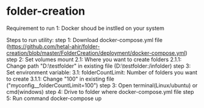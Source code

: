 # folder-creation
Requirement to run 
  1: Docker shoud be instlled on your system
  
Steps to run utility:
step 1: Download docker-compose.yml file (https://github.com/hetal-ahir/folder-creation/blob/master/FolderCreation/deployment/docker-compose.yml)
step 2: Set volumes mount 
   2.1: Where you want to create folders 
    2.1.1: Change path "D:\testfolder\" in existing file (D:\testfolder\:/infolder)
step 3: Set environment variable:
  3.1: folderCountLimit: Number of folders you want to create
    3.1.1: Change "100" in existing file ("myconfig__folderCountLimit=100")
step 3: Open terminal(Linux/ubuntu) or cmd(windows)
step 4: Drive to folder where docker-compose.yml file
step 5: Run command docker-compose up
